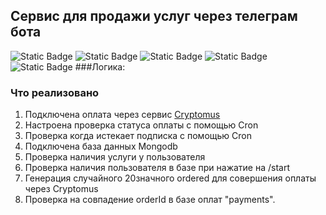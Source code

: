 
## Сервис для продажи услуг через телеграм бота

![Static Badge](https://img.shields.io/badge/Telegram%20API-Bot%20API%206.9-blue) ![Static Badge](https://img.shields.io/badge/Node.js-18.18.0-rgb(86%2C165%2C69)) ![Static Badge](https://img.shields.io/badge/Javascript-ES6-rgb(255%2C204%2C0)) ![Static Badge](https://img.shields.io/badge/mongodb-6.1.0-rgb(89%2C174%2C86)) ![Static Badge](https://img.shields.io/badge/node%20telegram%20bot%20api-0.61.0-blue?link=https%3A%2F%2Fgithub.com%2Fyagop%2Fnode-telegram-bot-api)
###Логика:


### Что реализовано
1. Подключена оплата через сервис [Cryptomus](https://cryptomus.com/)
2. Настроена проверка статуса оплаты с помощью Cron
3. Проверка когда истекает подписка с помощью Cron
4. Подключена база данных Mongodb
5. Проверка наличия услуги у пользователя
6. Проверка наличия пользователя в базе при нажатие на /start
7. Генерация случайного 20значного ordered для совершения оплаты через Cryptomus
8. Проверка на совпадение orderId в базе оплат "payments".
